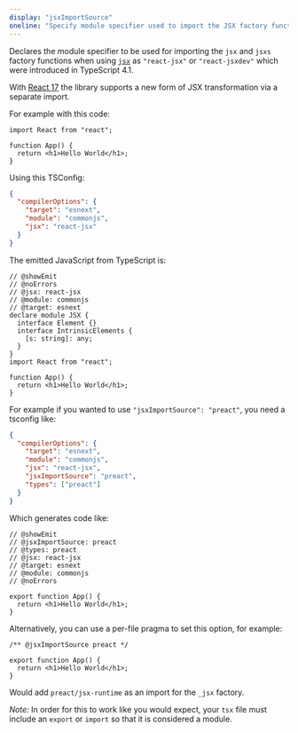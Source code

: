 ```yaml
---
display: "jsxImportSource"
oneline: "Specify module specifier used to import the JSX factory functions when using `jsx: react-jsx*`."
---
```


Declares the module specifier to be used for importing the `jsx` and `jsxs` factory functions when using [`jsx`](#jsx) as `"react-jsx"` or `"react-jsxdev"` which were introduced in TypeScript 4.1.

With [React 17](https://reactjs.org/blog/2020/09/22/introducing-the-new-jsx-transform.html) the library supports a new form of JSX transformation via a separate import.

For example with this code:

```tsx
import React from "react";

function App() {
  return <h1>Hello World</h1>;
}
```

Using this TSConfig:

```json tsconfig
{
  "compilerOptions": {
    "target": "esnext",
    "module": "commonjs",
    "jsx": "react-jsx"
  }
}
```

The emitted JavaScript from TypeScript is:

```tsx 
// @showEmit
// @noErrors
// @jsx: react-jsx
// @module: commonjs
// @target: esnext
declare module JSX {
  interface Element {}
  interface IntrinsicElements {
    [s: string]: any;
  }
}
import React from "react";

function App() {
  return <h1>Hello World</h1>;
}
```

For example if you wanted to use `"jsxImportSource": "preact"`, you need a tsconfig like:

```json tsconfig
{
  "compilerOptions": {
    "target": "esnext",
    "module": "commonjs",
    "jsx": "react-jsx",
    "jsxImportSource": "preact",
    "types": ["preact"]
  }
}
```

Which generates code like:

```tsx 
// @showEmit
// @jsxImportSource: preact
// @types: preact
// @jsx: react-jsx
// @target: esnext
// @module: commonjs
// @noErrors

export function App() {
  return <h1>Hello World</h1>;
}
```

Alternatively, you can use a per-file pragma to set this option, for example:

```tsx
/** @jsxImportSource preact */

export function App() {
  return <h1>Hello World</h1>;
}
```

Would add `preact/jsx-runtime` as an import for the `_jsx` factory.

_Note:_ In order for this to work like you would expect, your `tsx` file must include an `export` or `import` so that it is considered a module.
